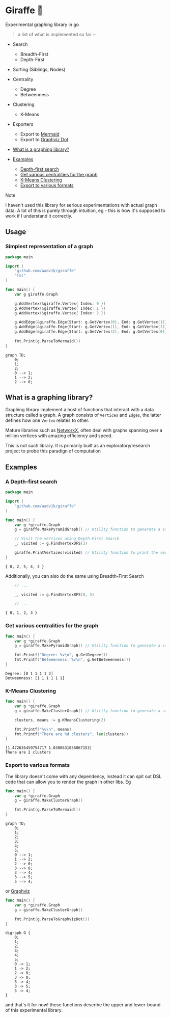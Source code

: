 # Giraffe 🦒 

Experimental graphing library in go

> a list of what is implemented so far :-

- Search
    - Breadth-First
    - Depth-First
- Sorting (Siblings, Nodes)
- Centrality
    - Degree
    - Betweenness
- Clustering
    - K-Means
- Exporters
    - Export to [Mermaid](https://mermaid.js.org/)
    - Export to [Graphviz Dot](https://graphviz.org)

- [What is a graphing library?](#what-is-a-graphing-library)
- [Examples](#examples)
  - [Depth-first search](#A-Depth-first-search)
  - [Get various centralities for the graph](#Get-various-centralities-for-the-graph)
  - [K-Means Clustering](#k-means-clustering)
  - [Export to various formats](#export-to-various-formats)
    
> [!NOTE]
> I haven't used this library for serious experimentations with actual graph data. A lot of this is
> purely through intuition, eg - this is how it's supposed to work if I understand it correctly.

## Usage

### Simplest representation of a graph

```go
package main 

import (
    "github.com/aadv1k/giraffe"
    "fmt"
)

func main() {
    var g giraffe.Graph

    g.AddVertex(&giraffe.Vertex{ Index: 0 })
    g.AddVertex(&giraffe.Vertex{ Index: 1 })
    g.AddVertex(&giraffe.Vertex{ Index: 2 })

    g.AddEdge(&giraffe.Edge{Start: g.GetVertex(0), End: g.GetVertex(1)})
    g.AddEdge(&giraffe.Edge{Start: g.GetVertex(1), End: g.GetVertex(2)})
    g.AddEdge(&giraffe.Edge{Start: g.GetVertex(2), End: g.GetVertex(0)})
    
    fmt.Print(g.ParseToMermaid())
}
```

```mermaid
graph TD;
    0;
    1;
    2;
    0 --> 1;
    1 --> 2;
    2 --> 0;
```

## What is a graphing library?

Graphing library implement a host of functions that interact with a data structure called a graph. A
graph consists of `Vertices` and `Edges`, the latter defines how one `Vertex` relates to other. 

Mature libraries such as [NetworkX](https://networkx.org/), often deal with graphs spanning over a
million vertices with amazing efficiency and speed.

This is not such library. It is primarily built as an exploratory/research project to probe this
paradign of computation

## Examples

### A Depth-first search 

```go
package main

import (
	"github.com/aadv1k/giraffe"
)

func main() {
	var g *giraffe.Graph
	g = giraffe.MakePyramidGraph() // Utility function to generate a sample graph

	// Visit the vertices using Depth-First Search
	_, visited := g.FindVertexDFS(3)

	giraffe.PrintVertices(visited) // Utility function to print the vertex array
}
```

```
{ 0, 2, 5, 4, 3 }
```

Additionally, you can also do the same using Breadth-First Search

```go
    // ... 

    _, visited := g.FindVertexBFS(0, 3)

    // ...
```

```
{ 0, 1, 2, 3 }
```

### Get various centralities for the graph

```go
func main() {
	var g *giraffe.Graph
	g = giraffe.MakePyramidGraph() // Utility function to generate a sample graph

	fmt.Printf("Degree: %v\n", g.GetDegree())
	fmt.Printf("Betweenness: %v\n", g.GetBetweenness())
}
```

```
Degree: [0 1 1 1 1 2]
Betweenness: [1 1 1 1 1 1]
```

### K-Means Clustering

```go
func main() {
	var g *giraffe.Graph
	g = giraffe.MakeClusterGraph() // Utility function to generate a sample graph

	clusters, means := g.KMeansClustering(2)

	fmt.Printf("%v\n", means)
	fmt.Printf("There are %d clusters", len(clusters))
}
```

```
[1.472636459754717 1.0380631836067153]
There are 2 clusters
```


### Export to various formats

The library doesn't come with any dependency, instead it can spit out DSL code that can allow you to
render the graph in other libs. Eg

```go
func main() {
	var g *giraffe.Graph
	g = giraffe.MakeClusterGraph()

	fmt.Print(g.ParseToMermaid())
}
```

```mermaid
graph TD;
    0;
    1;
    2;
    3;
    4;
    5;
    0 --> 1;
    1 --> 2;
    2 --> 0;
    3 --> 0;
    3 --> 4;
    3 --> 5;
    5 --> 4;
```

or [Graphviz](https://graphviz.org)

```go
func main() {
	var g *giraffe.Graph
	g = giraffe.MakeClusterGraph()

	fmt.Print(g.ParseToGraphvizDot())
}
```
```
digraph G {
    0;
    1;
    2;
    3;
    4;
    5;
    0 -> 1;
    1 -> 2;
    2 -> 0;
    3 -> 0;
    3 -> 4;
    3 -> 5;
    5 -> 4;
}
```


and that's it for now! these functions describe the upper and lower-bound of this experimental
library.
